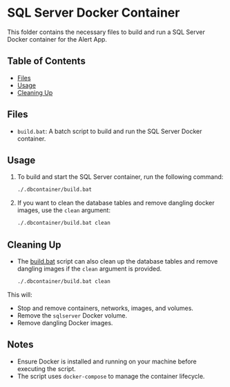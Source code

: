 # SQL Server Docker Container

This folder contains the necessary files to build and run a SQL Server Docker container for the Alert App.

## Table of Contents

- [Files](#files)
- [Usage](#usage)
- [Cleaning Up](#cleaning-up)

## Files

- `build.bat`: A batch script to build and run the SQL Server Docker container.

## Usage

1. To build and start the SQL Server container, run the following command:

    ```bash
    ./.dbcontainer/build.bat
    ```

2. If you want to clean the database tables and remove dangling docker images, use the `clean` argument:

    ```bash
    ./.dbcontainer/build.bat clean
    ```

## Cleaning Up

- The [build.bat](http://_vscodecontentref_/2) script can also clean up the database tables and remove dangling images if the `clean` argument is provided.

    ```bash
    ./.dbcontainer/build.bat clean
    ```

This will:
- Stop and remove containers, networks, images, and volumes.
- Remove the `sqlserver` Docker volume.
- Remove dangling Docker images.

## Notes

- Ensure Docker is installed and running on your machine before executing the script.
- The script uses `docker-compose` to manage the container lifecycle.